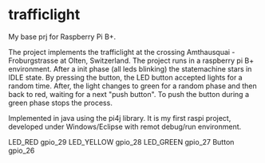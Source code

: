 trafficlight
============

My base prj for Raspberry Pi B+.

The project implements the trafficlight at the crossing Amthausquai - Froburgstrasse at Olten, Switzerland.
The project runs in a raspberry pi B+ environment. After a init phase (all leds blinking) the statemachine stars in IDLE state.
By pressing the button, the LED button accepted lights for a random time. After, the light changes to green for a random phase
and then back to red, waiting for a next "push button". To push the button during a green phase stops the process.

Implemented in java using the pi4j library. It is my first raspi project, developed under Windows/Eclipse with remot debug/run
environment.

LED_RED     gpio_29
LED_YELLOW  gpio_28
LED_GREEN   gpio_27
Button      gpio_26
